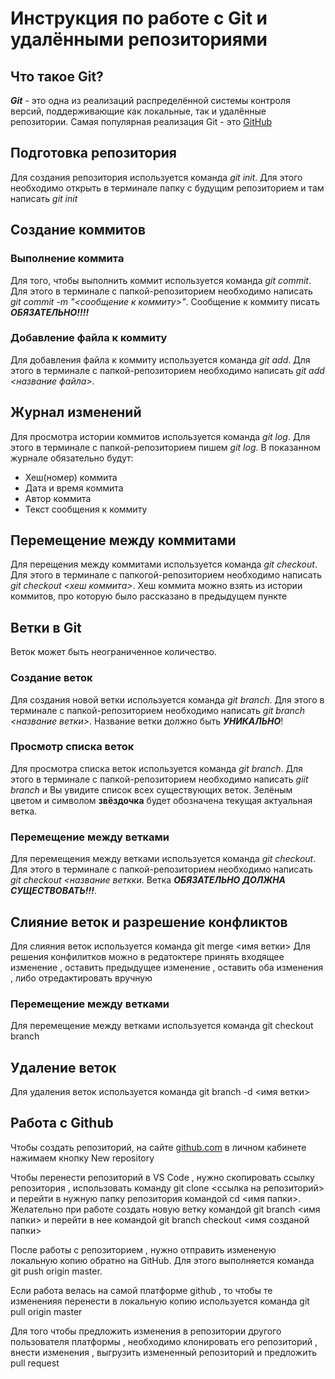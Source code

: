 # Инструкция по работе с Git и удалёнными репозиториями

## Что такое Git?
***Git*** - это одна из реализаций распределённой системы контроля версий, поддерживающие как локальные, так и удалённые репозитории. Самая популярная реализация Git - это [GitHub](https://github.com)

## Подготовка репозитория
Для создания репозитория используется команда *git init*. Для этого необходимо открыть в терминале папку с будущим репозиторием и там написать *git init*

## Создание коммитов

### Выполнение коммита
Для того, чтобы выполнить коммит используется команда *git commit*. Для этого в терминале с папкой-репозиторием необходимо написать *git commit -m "<сообщение к коммиту>"*. Сообщение к коммиту писать ***ОБЯЗАТЕЛЬНО!!!!***

### Добавление файла к коммиту
Для добавления файла к коммиту используется команда *git add*. Для этого в терминале с папкой-репозиторием необходимо написать *git add <название файла>*.

## Журнал изменений
Для просмотра истории коммитов используется команда *git log*. Для этого в терминале с папкой-репозиторием пишем *git log*. В показанном журнале обязательно будут:
* Хеш(номер) коммита
* Дата и время коммита
* Автор коммита
* Текст сообщения к коммиту

## Перемещение между коммитами
Для перещения между коммитами используется команда *git checkout*. Для этого в терминале с папкогой-репозиторием необходимо написать *git checkout <хеш коммита>*. Хеш коммита можно взять из истории коммитов, про которую было рассказано в предыдущем пункте

## Ветки в Git

Веток может быть неограниченное количество.

### Создание веток
Для создания новой ветки используется команда *git branch*. Для этого в терминале с папкой-репозиторием необходимо написать *git branch <название ветки>*. Название ветки должно быть ***УНИКАЛЬНО***!

### Просмотр списка веток
Для просмотра списка веток используется команда *git branch*. Для этого в терминале с папкой-репозиторием необходимо написать *giit branch* и Вы увидите список всех существующих веток. Зелёным цветом и символом **звёздочка** будет обозначена текущая актуальная ветка.

### Перемещение между ветками
Для перемещения между ветками используется команда *git checkout*. Для этого в терминале с папкой-репозиторием необходимо написать *git checkout <название веткки*. Ветка ***ОБЯЗАТЕЛЬНО ДОЛЖНА СУЩЕСТВОВАТЬ!!!***. 

## Слияние веток и разрешение конфликтов

Для слияния веток используется команда git merge <имя ветки>
Для решения конфилитков можно в редатоктере принять входящее изменение , оставить предыдущее изменение , оставить оба изменения , либо отредактировать вручную

### Перемещение между ветками
Для перемещение между ветками используется команда git checkout branch 

## Удаление веток 

Для удаления веток используется команда git branch -d <имя ветки>

## Работа с Github

Чтобы создать репозиторий, на сайте [github.com](github.com) в личном кабинете нажимаем кнопку New repository

Чтобы перенести репозиторий в VS Code , нужно скопировать ссылку репозитория , использовать команду git clone <ссылка на репозиторий> и перейти в нужную папку репозитория командой cd <имя папки>. Желательно при работе создать новую ветку командой git branch <имя папки> и перейти в нее командой git branch checkout <имя созданой папки>

После работы с репозиторием , нужно отправить измененую локальную копию обратно на GitHub. Для этого выполняется команда git push origin master.

Если работа велась на самой платформе github , то чтобы те измененияя перенести в локальную копию используется команда git pull origin master

Для того чтобы предложить изменения в репозитории другого пользователя платформы , необходимо клонировать его репозиторий , внести изменения , выгрузить измененный репозиторий и предложить pull request

